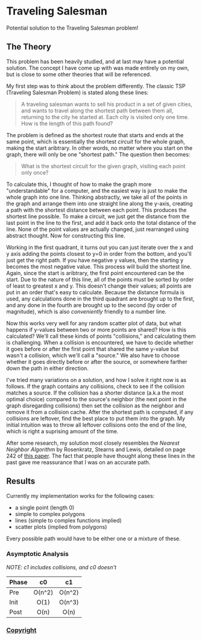 # Traveling Salesman
Potential solution to the Traveling Salesman problem!

## The Theory

This problem has been heavily studied, and at last may have a potential solution.
The concept I have come up with was made entirely on my own, but is close to some other theories that will be referenced.

My first step was to think about the problem differently. The classic TSP (Traveling Salesman Problem) is stated along these lines:

> A traveling salesman wants to sell his product in a set of given cities, and wants to travel along the shortest path between them all, returning to the city he started at.
> Each city is visited only one time.
> How is the length of this path found?

The problem is defined as the shortest route that starts and ends at the same point, which is essentially the shortest _circuit_ for the whole graph, making the start aribtrary.
In other words, no matter where you start on the graph, there will only be one "shortest path."
The question then becomes:

> What is the shortest circuit for the given graph, visiting each point only once?

To calculate this, I thought of how to make the graph more "understandable" for a computer, and the easiest way is just to make the whole graph into one line.
Thinking abstractly, we take all of the points in the graph and arrange them into one straight line along the y-axis, creating a path with the shortest distance between each point.
This produces the shortest line possible. To make a circuit, we just get the distance from the last point in the line to the first, and add it back onto the total distance of the line.
None of the point values are actually changed, just rearranged using abstract thought. Now for constructing this line.

Working in the first quadrant, it turns out you can just iterate over the x and y axis adding the points closest to y=0 in order from the bottom, and you'll just get the right path.
If you have negative y values, then the starting y becomes the most negative value.
This process will build the shortest line.
Again, since the start is aribtrary, the first point encountered can be the start.
Due to the nature of this line, all of the points must be sorted by order of least to greatest x and y.
This doesn't change their values; all points are put in an order that's easy to calculate.
Because the distance formula is used, any calculations done in the third quadrant are brought up to the first, and any done in the fourth are brought up to the second (by order of magnitude), which is also _conveniently_ friendly to a number line.

Now this works very well for any random scatter plot of data, but what happens if y-values between two or more points are shared?
How is this calculated? We'll call these kinds of points "collisions," and calculating them is challenging.
When a collision is encountered, we have to decide whether it goes before or after the first point that shared the same y-value but wasn't a collision, which we'll call a "source."
We also have to choose whether it goes directly before or after the source, or somewhere farther down the path in either direction.

I've tried many variations on a solution, and how I solve it right now is as follows.
If the graph contains any collisions, check to see if the collision matches a source.
If the collision has a shorter distance (a.k.a the most optimal choice) compared to the source's neighbor (the next point in the graph disregarding collisions) then set the collision as the neighbor and remove it from a collision cache.
After the shortest path is computed, if any collisions are leftover, find the best place to put them into the graph.
My initial intuition was to throw all leftover collisions onto the end of the line, which is right a suprising amount of the time.

After some research, my solution most closely resembles the _Nearest Neighbor Algorithm_ by Rosenkratz, Stearns and Lewis, detailed on page 242 of [this paper](https://www.sciencedirect.com/science/article/pii/037722179290138Y).
The fact that people have thought along these lines in the past gave me reassurance that I was on an accurate path.

## Results

Currently my implementation works for the following cases:
- a single point (length 0)
- simple to complex polygons
- lines (simple to complex functions implied)
- scatter plots (implied from polygons)

Every possible path would have to be either one or a mixture of these.

### Asymptotic Analysis
*NOTE: c1 includes collisions, and c0 doesn't*

| Phase | c0 | c1 |
--- | :---: | :---:
Pre | O(n^2) | O(n^2)
Init | O(1) | O(n^3)
Post | O(n) | O(n)

### [Copyright](https://www.infoworld.com/article/2615869/open-source-software/github-needs-to-take-open-source-seriously.html)
